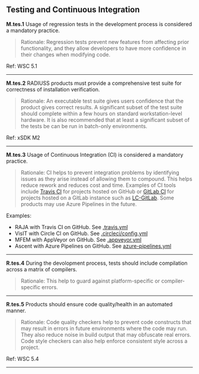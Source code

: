 ## Testing and Continuous Integration

**M.tes.1** Usage of regression tests in the development process is considered a mandatory practice.

> Rationale: Regression tests prevent new features from affecting prior functionality, and they allow developers to have more confidence in their changes when modifying code.

Ref: WSC 5.1

---

**M.tes.2** RADIUSS products must provide a comprehensive test suite for correctness of installation verification.

> Rationale: An executable test suite gives users confidence that the product gives correct results. A significant subset of the test suite should complete within a few hours on standard workstation-level hardware. It is also recommended that at least a significant subset of the tests be can be run in batch-only environments. 

Ref: xSDK M2

---

**M.tes.3** Usage of Continuous Integration (CI) is considered a mandatory practice. 

> Rationale: CI helps to prevent integration problems by identifying issues as they arise instead of allowing them to compound. This helps reduce rework and reduces cost and time. Examples of CI tools include [Travis CI](https://travis-ci.org) for projects hosted on GitHub or [GitLab CI](https://about.gitlab.com) for projects hosted on a GitLab instance such as [LC-GitLab](https://lc.llnl.gov/gitlab). Some products may use Azure Pipelines in the future.

Examples:
 - RAJA with Travis CI on GitHub.  See [.travis.yml](https://lc.llnl.gov/gitlab) 
 - VisIT with Circle CI on GitHub.  See  [.circleci/config.yml](https://github.com/visit-dav/visit/blob/develop/.circleci/config.yml)
 - MFEM with AppVeyor on GitHub.  See  [.appveyor.yml](https://github.com/mfem/mfem/blob/master/.appveyor.yml)
 - Ascent with Azure Pipelines on GitHub. See [azure-pipelines.yml](https://github.com/Alpine-DAV/ascent/blob/develop/azure-pipelines.yml)

---

**R.tes.4** During the devolopment process, tests should include compilation across a matrix of compilers.

> Rationale: This help to guard against platform-specific or compiler-specific errors.

---

**R.tes.5** Products should ensure code quality/health in an automated manner.

> Rationale: Code quality checkers help to prevent code constructs that may result in errors in future environments where the code may run. They also reduce noise in build output that may obfuscate real errors. Code style checkers can also help enforce consistent style across a project.

Ref: WSC 5.4

---
